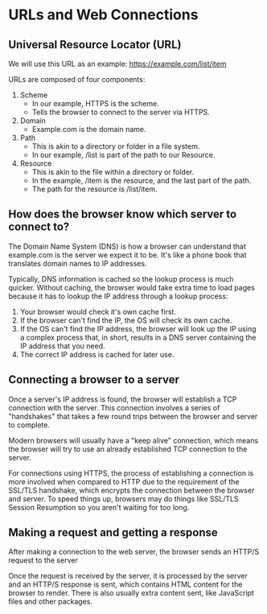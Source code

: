 # URLs and Web Connections

## Universal Resource Locator (URL)

We will use this URL as an example: https://example.com/list/item

URLs are composed of four components:
1. Scheme
    - In our example, HTTPS is the scheme.
    - Tells the browser to connect to the server via HTTPS.
2. Domain
    - Example.com is the domain name.
3. Path
    - This is akin to a directory or folder in a file system.
    - In our example, /list is part of the path to our Resource.
4. Resource
    - This is akin to the file within a directory or folder.
    - In the example, /item is the resource, and the last part of the path.
    - The path for the resource is /list/item.

## How does the browser know which server to connect to?

The Domain Name System (DNS) is how a browser can understand that example.com is the server we expect it to be. It's like a phone book that translates domain names to IP addresses.

Typically, DNS information is cached so the lookup process is much quicker. Without caching, the browser would take extra time to load pages because it has to lookup the IP address through a lookup process:
1. Your browser would check it's own cache first.
2. If the browser can't find the IP, the OS will check its own cache.
3. If the OS can't find the IP address, the browser will look up the IP using a complex process that, in short, results in a DNS server containing the IP address that you need.
4. The correct IP address is cached for later use.

## Connecting a browser to a server

Once a server's IP address is found, the browser will establish a TCP connection with the server. This connection involves a series of "handshakes" that takes a few round trips between the browser and server to complete.

Modern browsers will usually have a "keep alive" connection, which means the browser will try to use an already established TCP connection to the server.

For connections using HTTPS, the process of establishing a connection is more involved when compared to HTTP due to the requirement of the SSL/TLS handshake, which encrypts the connection between the browser and server. To speed things up, browsers may do things like SSL/TLS Session Resumption so you aren't waiting for too long.

## Making a request and getting a response

After making a connection to the web server, the browser sends an HTTP/S request to the server

Once the request is received by the server, it is processed by the server and an HTTP/S response is sent, which contains HTML content for the browser to render. There is also usually extra content sent, like JavaScript files and other packages.